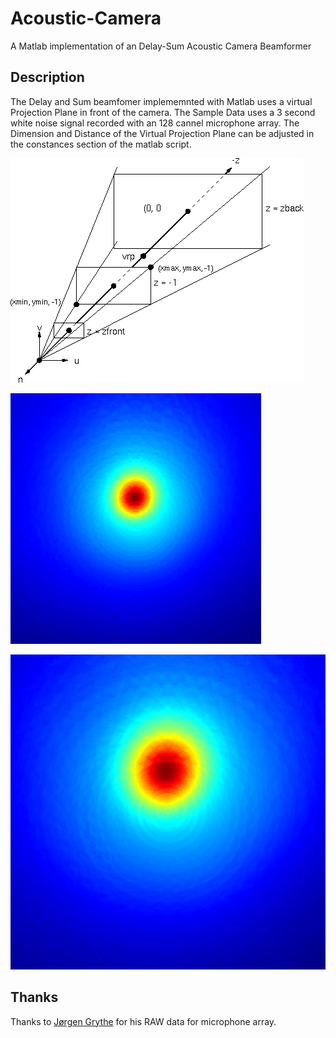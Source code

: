 # Acoustic-Camera
A Matlab implementation of an Delay-Sum Acoustic Camera Beamformer

## Description

The Delay and Sum beamfomer implememnted with Matlab uses a virtual Projection Plane in front of the camera. The Sample Data uses a 3 second white noise signal recorded with an 128 cannel microphone array. The Dimension and Distance of the Virtual Projection Plane can be adjusted in the constances section of the matlab script.

![alt text](img1.gif)

![alt text](img2.png)

![alt text](img3.png)

## Thanks
Thanks to [Jørgen Grythe](https://github.com/jorgengrythe/beamforming) for his RAW data for microphone array.
